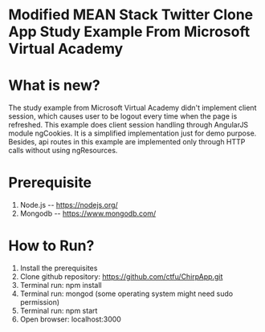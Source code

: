 # Modified MEAN Stack Twitter Clone App Study Example From Microsoft Virtual Academy

# What is new? 
The study example from Microsoft Virtual Academy didn't implement client session, which causes user to be logout every time when the page is refreshed. This example does client session handling through AngularJS module ngCookies. It is a simplified implementation just for demo purpose. Besides, api routes in this example are implemented only through HTTP calls without using ngResources.

# Prerequisite
1. Node.js -- https://nodejs.org/
2. Mongodb -- https://www.mongodb.com/

# How to Run?
1. Install the prerequisites
2. Clone github repository: https://github.com/ctfu/ChirpApp.git
3. Terminal run: npm install
4. Terminal run: mongod (some operating system might need sudo permission)
5. Terminal run: npm start
6. Open browser: localhost:3000

